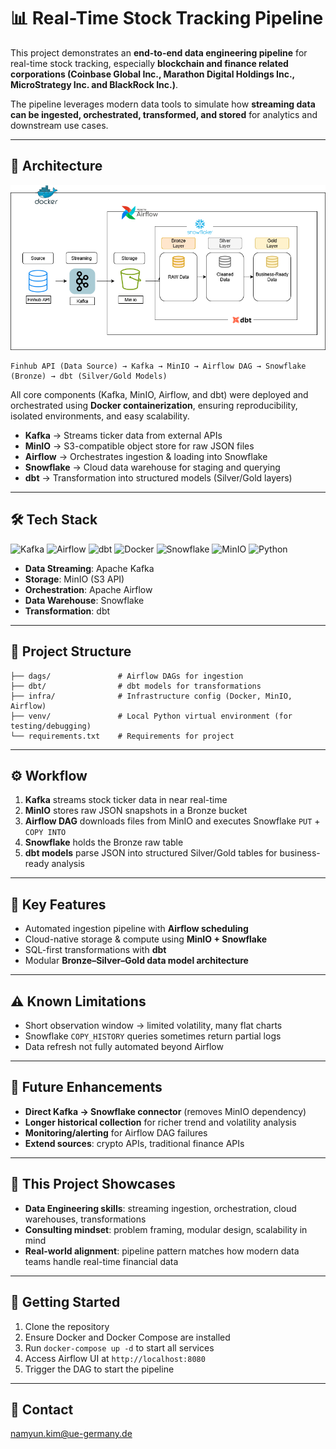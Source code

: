 # 📊 Real-Time Stock Tracking Pipeline

This project demonstrates an **end-to-end data engineering pipeline** for real-time stock tracking, especially **blockchain and finance related corporations (Coinbase Global Inc., Marathon Digital Holdings Inc., MicroStrategy Inc. and BlackRock Inc.)**.

The pipeline leverages modern data tools to simulate how **streaming data can be ingested, orchestrated, transformed, and stored** for analytics and downstream use cases.

---

## 🚀 Architecture

![Architecture Diagram](./realtime_stock.drawio.png)

```
Finhub API (Data Source) → Kafka → MinIO → Airflow DAG → Snowflake (Bronze) → dbt (Silver/Gold Models)
```

All core components (Kafka, MinIO, Airflow, and dbt) were deployed and orchestrated using **Docker containerization**, ensuring reproducibility, isolated environments, and easy scalability.

- **Kafka** → Streams ticker data from external APIs
- **MinIO** → S3-compatible object store for raw JSON files
- **Airflow** → Orchestrates ingestion & loading into Snowflake
- **Snowflake** → Cloud data warehouse for staging and querying
- **dbt** → Transformation into structured models (Silver/Gold layers)

---

## 🛠️ Tech Stack

<p align="left">
<img src="https://cdn.simpleicons.org/apachekafka/231F20" width="50" height="50" alt="Kafka"/>
<img src="https://cdn.simpleicons.org/apacheairflow/017CEE" width="50" height="50" alt="Airflow"/>
<img src="https://cdn.simpleicons.org/dbt/FF694B" width="50" height="50" alt="dbt"/>
<img src="https://cdn.simpleicons.org/docker/2496ED" width="50" height="50" alt="Docker"/>
<img src="https://cdn.simpleicons.org/snowflake/29B5E8" width="50" height="50" alt="Snowflake"/>
<img src="https://cdn.simpleicons.org/minio/C72E49" width="50" height="50" alt="MinIO"/>
<img src="https://cdn.simpleicons.org/python/3776AB" width="50" height="50" alt="Python"/>
</p>

- **Data Streaming**: Apache Kafka
- **Storage**: MinIO (S3 API)
- **Orchestration**: Apache Airflow
- **Data Warehouse**: Snowflake
- **Transformation**: dbt

---

## 📂 Project Structure

```
├── dags/               # Airflow DAGs for ingestion
├── dbt/                # dbt models for transformations
├── infra/              # Infrastructure config (Docker, MinIO, Airflow)
├── venv/               # Local Python virtual environment (for testing/debugging)
└── requirements.txt    # Requirements for project
```

---

## ⚙️ Workflow

1. **Kafka** streams stock ticker data in near real-time
2. **MinIO** stores raw JSON snapshots in a Bronze bucket
3. **Airflow DAG** downloads files from MinIO and executes Snowflake `PUT` + `COPY INTO`
4. **Snowflake** holds the Bronze raw table
5. **dbt models** parse JSON into structured Silver/Gold tables for business-ready analysis

---

## 📌 Key Features

- Automated ingestion pipeline with **Airflow scheduling**
- Cloud-native storage & compute using **MinIO + Snowflake**
- SQL-first transformations with **dbt**
- Modular **Bronze–Silver–Gold data model architecture**

---

## ⚠️ Known Limitations

- Short observation window → limited volatility, many flat charts
- Snowflake `COPY_HISTORY` queries sometimes return partial logs
- Data refresh not fully automated beyond Airflow

---

## 🔮 Future Enhancements

- **Direct Kafka → Snowflake connector** (removes MinIO dependency)
- **Longer historical collection** for richer trend and volatility analysis
- **Monitoring/alerting** for Airflow DAG failures
- **Extend sources**: crypto APIs, traditional finance APIs

---

## 🎯 This Project Showcases

- **Data Engineering skills**: streaming ingestion, orchestration, cloud warehouses, transformations
- **Consulting mindset**: problem framing, modular design, scalability in mind
- **Real-world alignment**: pipeline pattern matches how modern data teams handle real-time financial data

---

## 📖 Getting Started

1. Clone the repository
2. Ensure Docker and Docker Compose are installed
3. Run `docker-compose up -d` to start all services
4. Access Airflow UI at `http://localhost:8080`
5. Trigger the DAG to start the pipeline

---

## 📧 Contact
namyun.kim@ue-germany.de
